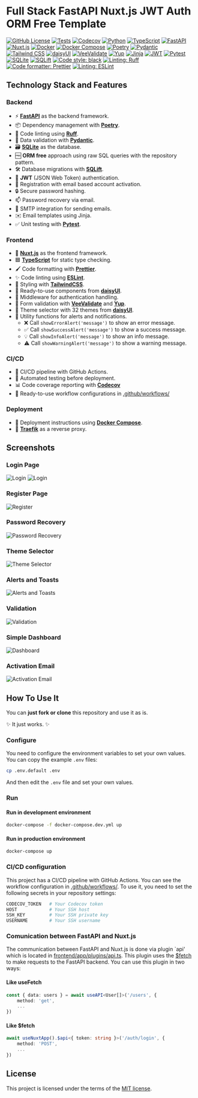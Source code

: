 # Full Stack FastAPI Nuxt.js JWT Auth ORM Free Template

[![GitHub License](https://img.shields.io/github/license/SpaceShaman/full-stack-fastapi-nuxt-jwt-auth-orm-free-template)](https://github.com/SpaceShaman/full-stack-fastapi-nuxt-jwt-auth-orm-free-template?tab=MIT-1-ov-file)
[![Tests](https://img.shields.io/github/actions/workflow/status/SpaceShaman/full-stack-fastapi-nuxt-jwt-auth-orm-free-template/deploy.yml?label=tests)](https://github.com/SpaceShaman/full-stack-fastapi-nuxt-jwt-auth-orm-free-template/blob/master/.github/workflows/tests.yml)
[![Codecov](https://img.shields.io/codecov/c/github/SpaceShaman/full-stack-fastapi-nuxt-jwt-auth-orm-free-template)](https://codecov.io/gh/SpaceShaman/full-stack-fastapi-nuxt-jwt-auth-orm-free-template)
[![Python](https://img.shields.io/badge/language-Python-yellow?logo=python&logoColor=yellow)](https://www.python.org/)
[![TypeScript](https://img.shields.io/badge/language-TypeScript-yellow?logo=typescript&logoColor=yellow)](https://www.typescriptlang.org/)
[![FastAPI](https://img.shields.io/badge/framework-FastAPI-green?logo=fastapi&logoColor=green)](https://fastapi.tiangolo.com/)
[![Nuxt.js](https://img.shields.io/badge/framework-Nuxt-green?logo=nuxt.js&logoColor=green)](https://nuxt.com/)
[![Docker](https://img.shields.io/badge/technology-Docker-blue?logo=docker&logoColor=blue)](https://www.docker.com/)
[![Docker Compose](https://img.shields.io/badge/technology-Docker%20Compose-blue?logo=docker&logoColor=blue)](https://docs.docker.com/compose/)
[![Poetry](https://img.shields.io/badge/technology-Poetry-blue?logo=python&logoColor=blue)](https://python-poetry.org)
[![Pydantic](https://img.shields.io/badge/technology-Pydantic-blue?logo=pydantic&logoColor=blue)](https://docs.pydantic.dev)
[![Tailwind CSS](https://img.shields.io/badge/styling-Tailwind%20CSS-blue?logo=tailwind-css&logoColor=blue)](https://tailwindcss.com/)
[![daisyUI](https://img.shields.io/badge/styling-daisyUI-blue?logo=daisyui&logoColor=blue)](https://daisyui.com/)
[![VeeValidate](https://img.shields.io/badge/validation-VeeValidate-blue?logo=vee-validate&logoColor=blue)](https://vee-validate.logaretm.com)
[![Yup](https://img.shields.io/badge/validation-Yup-blue?logo=yup&logoColor=blue)](https://yup-docs.vercel.app/)
[![Jinja](https://img.shields.io/badge/templating-Jinja-blue?logo=jinja&logoColor=blue)](https://jinja.palletsprojects.com/)
[![JWT](https://img.shields.io/badge/authentication-JWT-blue?logo=json-web-tokens&logoColor=blue)](https://jwt.io/)
[![Pytest](https://img.shields.io/badge/testing-Pytest-red?logo=pytest&logoColor=red)](https://docs.pytest.org/)
[![SQLite](https://img.shields.io/badge/database-SQLite-lightgrey?logo=sqlite&logoColor=blue)](https://www.sqlite.org/)
[![SQLift](https://img.shields.io/badge/migration-SQLift-purple)](https://github.com/SpaceShaman/SQLift)
[![Code style: black](https://img.shields.io/badge/code%20style-black-black)](https://github.com/psf/black)
[![Linting: Ruff](https://img.shields.io/badge/linting-Ruff-black?logo=ruff&logoColor=black)](https://github.com/astral-sh/ruff)
[![Code formatter: Prettier](https://img.shields.io/badge/code%20formatter-Prettier-ff69b4)](https://prettier.io/)
[![Linting: ESLint](https://img.shields.io/badge/linting-ESLint-4B32C3)](https://eslint.org/)

## Technology Stack and Features

### Backend

- ⚡ [**FastAPI**](https://fastapi.tiangolo.com) as the backend framework.
- 📦 Dependency management with [**Poetry**](https://python-poetry.org).
- 🐶 Code linting using [**Ruff**](https://github.com/astral-sh/ruff).
- 📝 Data validation with [**Pydantic**](https://docs.pydantic.dev).
- 🗃 [**SQLite**](https://www.sqlite.org) as the database.
- 🆓 **ORM free** approach using raw SQL queries with the repository pattern.
- 🛠 Database migrations with [**SQLift**](https://github.com/SpaceShaman/SQLift).
- 🔑 **JWT** (JSON Web Token) authentication.
- 📝 Registration with email based account activation.
- 🔒 Secure password hashing.
- 📫 Password recovery via email.
- 📧 SMTP integration for sending emails.
- ✉️ Email templates using Jinja.
- ✅ Unit testing with [**Pytest**](https://pytest.org).

### Frontend

- 🚀 [**Nuxt.js**](https://nuxt.com) as the frontend framework.
- 🟦 [**TypeScript**](https://www.typescriptlang.org) for static type checking.
- 🖌 Code formatting with [**Prettier**](https://prettier.io).
- ✨ Code linting using [**ESLint**](https://eslint.org).
- 🎨 Styling with [**TailwindCSS**](https://tailwindcss.com).
- 🧩 Ready-to-use components from [**daisyUI**](https://daisyui.com).
- 🔐 Middleware for authentication handling.
- 📝 Form validation with [**VeeValidate**](https://vee-validate.logaretm.com) and [**Yup**](https://yup-docs.vercel.app/).
- 🎨 Theme selector with 32 themes from [**daisyUI**](https://daisyui.com).
- 🚨 Utility functions for alerts and notifications.
    - ❌ Call `showErrorAlert('message')` to show an error message.
    - ✅ Call `showSuccessAlert('message')` to show a success message.
    - 💡 Call `showInfoAlert('message')` to show an info message.
    - ⚠️ Call `showWarningAlert('message')` to show a warning message.

### CI/CD

- 🔄 CI/CD pipeline with GitHub Actions.
- 🧪 Automated testing before deployment.
- 📊 Code coverage reporting with [**Codecov**](https://about.codecov.io)
- 🚀 Ready-to-use workflow configurations in [.github/workflows/](.github/workflows/)

### Deployment

- 🚢 Deployment instructions using [**Docker Compose**](https://docs.docker.com/compose).
- 🚦 [**Traefik**](https://doc.traefik.io/traefik) as a reverse proxy.

## Screenshots

### Login Page

![Login](img/login.png)
![Login](img/login-dark.png)

### Register Page

![Register](img/register.png)

### Password Recovery

![Password Recovery](img/password-recovery.png)

### Theme Selector

![Theme Selector](img/theme-selector.png)

### Alerts and Toasts

![Alerts and Toasts](img/alerts-and-toasts.png)

### Validation

![Validation](img/validation.png)

### Simple Dashboard

![Dashboard](img/dashboard.png)

### Activation Email

![Activation Email](img/activation-email.png)

## How To Use It

You can **just fork or clone** this repository and use it as is.

✨ It just works. ✨

### Configure

You need to configure the environment variables to set your own values.
You can copy the example `.env` files:

```bash
cp .env.default .env
```

And then edit the `.env` file and set your own values.

### Run

#### Run in development environment

```bash
docker-compose -f docker-compose.dev.yml up
```

#### Run in production environment

```bash
docker-compose up
```

### CI/CD configuration

This project has a CI/CD pipeline with GitHub Actions.
You can see the workflow configuration in [.github/workflows/](.github/workflows/).
To use it, you need to set the following secrets in your repository settings:

```bash
CODECOV_TOKEN   # Your Codecov token
HOST            # Your SSH host
SSH_KEY         # Your SSH private key
USERNAME        # Your SSH username
```

### Comunication between FastAPI and Nuxt.js

The communication between FastAPI and Nuxt.js is done via plugin `api' which is located in [frontend/app/plugins/api.ts](frontend/app/plugins/api.ts).
This plugin uses the [$fetch](https://nuxt.com/docs/getting-started/data-fetching) to make requests to the FastAPI backend.
You can use this plugin in two ways:

#### Like useFetch

```typescript
const { data: users } = await useAPI<User[]>('/users', {
    method: 'get',
    ...
})
```

#### Like $fetch

```typescript
await useNuxtApp().$api<{ token: string }>('/auth/login', {
    method: 'POST',
    ...
})
```

## License

This project is licensed under the terms of the [MIT license](/LICENSE).
